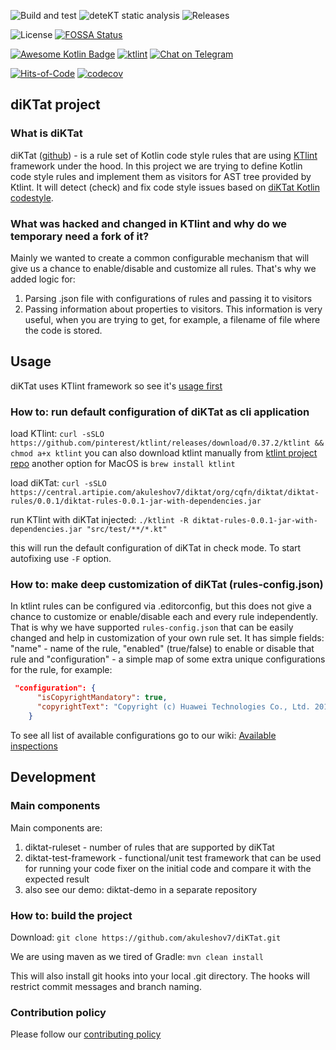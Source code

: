 ![Build and test](https://github.com/akuleshov7/diKTat/workflows/Build%20and%20test/badge.svg)
![deteKT static analysis](https://github.com/akuleshov7/diKTat/workflows/Run%20deteKT/badge.svg)
![Releases](https://img.shields.io/github/v/release/akuleshov7/diKTat)

![License](https://img.shields.io/github/license/akuleshov7/diKtat)
[![FOSSA Status](https://app.fossa.com/api/projects/git%2Bgithub.com%2Fakuleshov7%2FdiKTat.svg?type=shield)](https://app.fossa.com/projects/git%2Bgithub.com%2Fakuleshov7%2FdiKTat?ref=badge_shield)

[![Awesome Kotlin Badge](https://kotlin.link/awesome-kotlin.svg)](https://github.com/KotlinBy/awesome-kotlin)
[![ktlint](https://img.shields.io/badge/code%20style-%E2%9D%A4-FF4081.svg)](https://ktlint.github.io/)
[![Chat on Telegram](https://img.shields.io/badge/Chat%20on-Telegram-brightgreen.svg)](https://t.me/joinchat/AAAAAFDg-ipuZFGyBGPPeg)

[![Hits-of-Code](https://hitsofcode.com/github/akuleshov7/diktat)](https://hitsofcode.com/view/github/akuleshov7/diktat)
[![codecov](https://codecov.io/gh/akuleshov7/diKTat/branch/master/graph/badge.svg)](https://codecov.io/gh/akuleshov7/diKTat)

## diKTat project
### What is diKTat
diKTat ([github](https://github.com/akuleshov7/diKTat)) - is a rule set of Kotlin code style rules that are using [KTlint](https://ktlint.github.io/) framework under the hood.
In this project we are trying to define Kotlin code style rules and implement them as visitors for AST tree provided by Ktlint.
It will detect (check) and fix code style issues based on [diKTat Kotlin codestyle](https://github.com/akuleshov7/diKTat/wiki/diKTat-codestyle-guide).

### What was hacked and changed in KTlint and why do we temporary need a fork of it?
Mainly we wanted to create a common configurable mechanism that will give us a chance to enable/disable and customize all rules.
That's why we added logic for:
1) Parsing .json file with configurations of rules and passing it to visitors
2) Passing information about properties to visitors. This information is very useful, when you are trying to get, for example, a filename of file where the code is stored.

## Usage
diKTat uses KTlint framework so see it's [usage first](https://ktlint.github.io/)

### How to: run default configuration of diKTat as cli application
load KTlint:
`curl -sSLO https://github.com/pinterest/ktlint/releases/download/0.37.2/ktlint && chmod a+x ktlint`
you can also download ktlint manually from [ktlint project repo](https://github.com/pinterest/ktlint/releases)
another option for MacOS is `brew install ktlint`

load diKTat:
`curl -sSLO https://central.artipie.com/akuleshov7/diktat/org/cqfn/diktat/diktat-rules/0.0.1/diktat-rules-0.0.1-jar-with-dependencies.jar`

run KTlint with diKTat injected:
`./ktlint -R diktat-rules-0.0.1-jar-with-dependencies.jar "src/test/**/*.kt"`

this will run the default configuration of diKTat in check mode. To start autofixing use `-F` option.

### How to: make deep customization of diKTat (rules-config.json)
In ktlint rules can be configured via .editorconfig, but this does not give a chance to customize or enable/disable each and every rule independently.
That is why we have supported `rules-config.json` that can be easily changed and help in customization of your own rule set. 
It has simple fields: "name" - name of the rule, "enabled" (true/false) to enable or disable that rule and "configuration" - a simple map of some extra unique configurations for the rule, for example: 
```json
 "configuration": {
      "isCopyrightMandatory": true,
      "copyrightText": "Copyright (c) Huawei Technologies Co., Ltd. 2012-2020. All rights reserved."
    }
```

To see all list of available configurations go to our wiki: [Available inspections](https://github.com/akuleshov7/diKTat/wiki/Available-inspections-supported-in-diktat)

## Development
### Main components
Main components are:
1) diktat-ruleset - number of rules that are supported by diKTat
2) diktat-test-framework - functional/unit test framework that can be used for running your code fixer on the initial code and compare it with the expected result
3) also see our demo: diktat-demo in a separate repository

### How to: build the project
Download:
`git clone https://github.com/akuleshov7/diKTat.git`

We are using maven as we tired of Gradle:
`mvn clean install`

This will also install git hooks into your local .git directory. The hooks will restrict commit messages and branch naming.

### Contribution policy
Please follow our [contributing policy](https://github.com/akuleshov7/diKTat/wiki/Contributing-policy)

